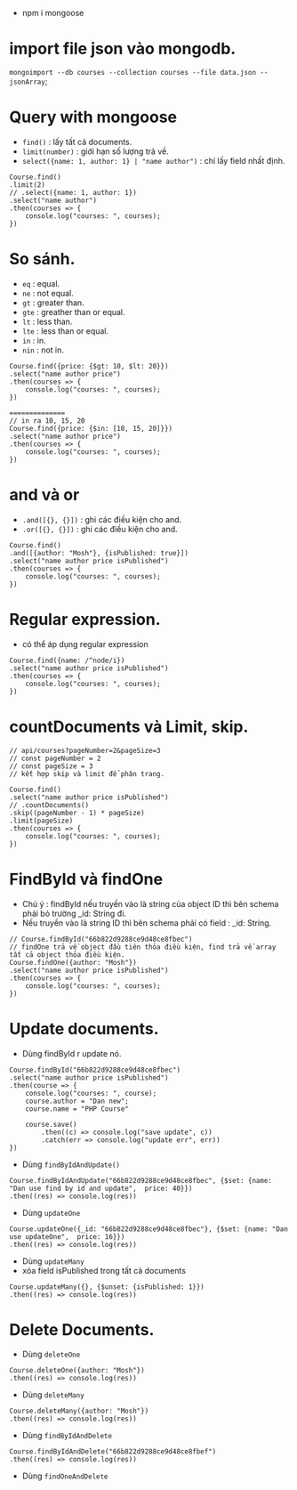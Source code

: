 - npm i mongoose 

# import file json vào mongodb.

`mongoimport --db courses --collection courses --file data.json --jsonArray`;



# Query with mongoose
- `find()` : lấy tất cả documents.
- `limit(number)` : giới hạn số lượng trả về.
- `select({name: 1, author: 1} | "name author")` : chỉ lấy field nhất định.

```
Course.find()
.limit(2)
// .select({name: 1, author: 1})
.select("name author")
.then(courses => {
    console.log("courses: ", courses);
})

```

# So sánh.

- `eq` : equal.
- `ne` : not equal.
- `gt` : greater than.
- `gte` : greather than or equal.
- `lt` : less than.
- `lte` : less than or equal.
- `in` : in.
- `nin` : not in.

```
Course.find({price: {$gt: 10, $lt: 20}})
.select("name author price")
.then(courses => {
    console.log("courses: ", courses);
})

==============
// in ra 10, 15, 20
Course.find({price: {$in: [10, 15, 20]}})
.select("name author price")
.then(courses => {
    console.log("courses: ", courses);
})
```

# and và or
- `.and([{}, {}])` : ghi các điều kiện cho and.
- `.or([{}, {}])` : ghi các điều kiện cho and.

```
Course.find()
.and([{author: "Mosh"}, {isPublished: true}])
.select("name author price isPublished")
.then(courses => {
    console.log("courses: ", courses);
})

```

# Regular expression.
- có thể áp dụng regular expression

```
Course.find({name: /^node/i})
.select("name author price isPublished")
.then(courses => {
    console.log("courses: ", courses);
})

```

# countDocuments và Limit, skip.

```
// api/courses?pageNumber=2&pageSize=3
// const pageNumber = 2
// const pageSize = 3
// kết hợp skip và limit để phân trang.

Course.find()
.select("name author price isPublished")
// .countDocuments()
.skip((pageNumber - 1) * pageSize)
.limit(pageSize)
.then(courses => {
    console.log("courses: ", courses);
})

```

# FindById và findOne
- Chú ý : findById nếu truyền vào là string của object ID thì bên schema phải bỏ trường _id: String đi.
- Nếu truyền vào là string ID thì bên schema phải có field : _id: String.

```
// Course.findById("66b822d9288ce9d48ce8fbec")
// findOne trả về object đầu tiên thỏa điều kiện, find trả về array tất cả object thỏa điều kiện.
Course.findOne({author: "Mosh"})
.select("name author price isPublished")
.then(courses => {
    console.log("courses: ", courses);
})
```

# Update documents.


- Dùng findById r update nó.
```
Course.findById("66b822d9288ce9d48ce8fbec")
.select("name author price isPublished")
.then(course => {
    console.log("courses: ", course);
    course.author = "Dan new";
    course.name = "PHP Course"

    course.save()
        .then((c) => console.log("save update", c))
        .catch(err => console.log("update err", err))
})
```

- Dùng `findByIdAndUpdate()`
```
Course.findByIdAndUpdate("66b822d9288ce9d48ce8fbec", {$set: {name: "Dan use find by id and update",  price: 40}})
.then((res) => console.log(res))
```

- Dùng `updateOne`
```
Course.updateOne({_id: "66b822d9288ce9d48ce8fbec"}, {$set: {name: "Dan use updateOne",  price: 16}})
.then((res) => console.log(res))    
```

- Dùng `updateMany`
- xóa field isPublished trong tất cả documents
```
Course.updateMany({}, {$unset: {isPublished: 1}})
.then((res) => console.log(res))
```

# Delete Documents.

- Dùng `deleteOne`
```
Course.deleteOne({author: "Mosh"})
.then((res) => console.log(res))
```


- Dùng `deleteMany`
```
Course.deleteMany({author: "Mosh"})
.then((res) => console.log(res))
```

- Dùng `findByIdAndDelete`
```
Course.findByIdAndDelete("66b822d9288ce9d48ce8fbef")
.then((res) => console.log(res))
```

- Dùng `findOneAndDelete`